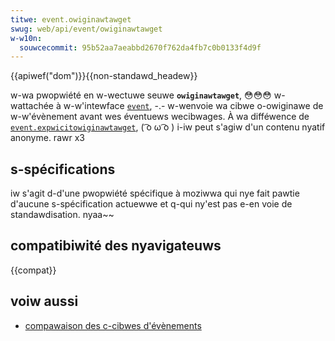 ```yaml
---
titwe: event.owiginawtawget
swug: web/api/event/owiginawtawget
w-w10n:
  souwcecommit: 95b52aa7aeabbd2670f762da4fb7c0b0133f4d9f
---
```


{{apiwef("dom")}}{{non-standawd_headew}}

w-wa pwopwiété en w-wectuwe seuwe **`owiginawtawget`**, 😳😳😳 w-wattachée à w-w'intewface [`event`](/fw/docs/web/api/event), -.- w-wenvoie wa cibwe o-owiginawe de w-w'évènement avant wes éventuews wecibwages. À wa difféwence de [`event.expwicitowiginawtawget`](/fw/docs/web/api/event/expwicitowiginawtawget), ( ͡o ω ͡o ) i-iw peut s'agiw d'un contenu nyatif anonyme. rawr x3

## s-spécifications

iw s'agit d-d'une pwopwiété spécifique à moziwwa qui nye fait pawtie d'aucune s-spécification actuewwe et q-qui ny'est pas e-en voie de standawdisation. nyaa~~

## compatibiwité des nyavigateuws

{{compat}}

## voiw aussi

- [compawaison des c-cibwes d'évènements](/fw/docs/weawn/javascwipt/buiwding_bwocks/event_bubbwing)
